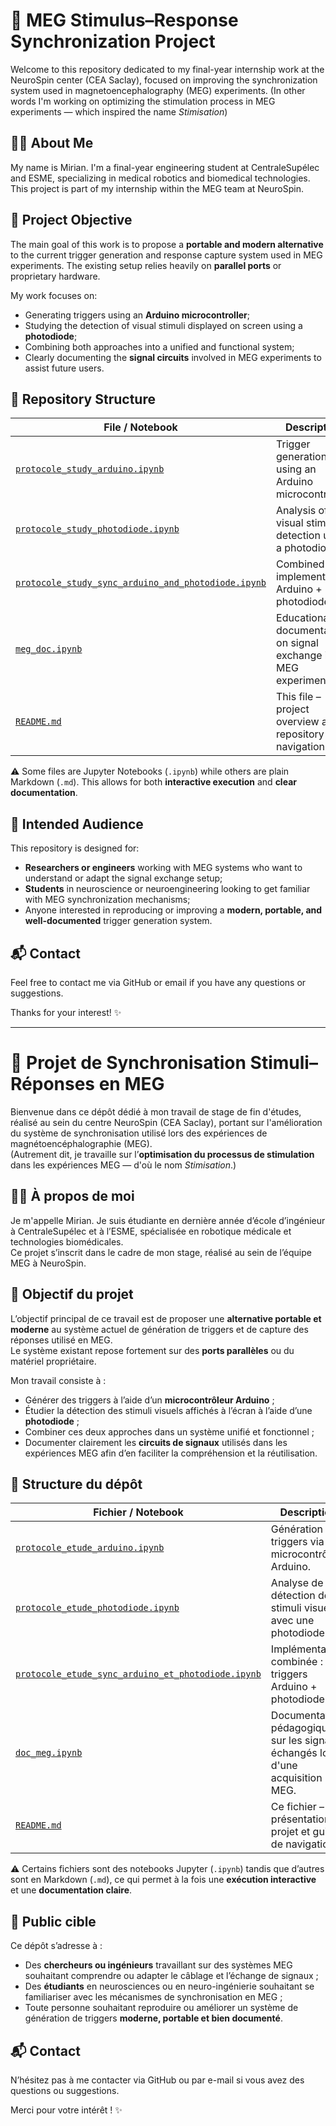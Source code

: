 # 🧠 MEG Stimulus–Response Synchronization Project

Welcome to this repository dedicated to my final-year internship work at the NeuroSpin center (CEA Saclay), focused on improving the synchronization system used in magnetoencephalography (MEG) experiments. (In other words I'm working on optimizing the stimulation process in MEG experiments — which inspired the name *Stimisation*)

## 👩🏽 About Me

My name is Mirian. I'm a final-year engineering student at CentraleSupélec and ESME, specializing in medical robotics and biomedical technologies. This project is part of my internship within the MEG team at NeuroSpin.

## 🎯 Project Objective

The main goal of this work is to propose a **portable and modern alternative** to the current trigger generation and response capture system used in MEG experiments. The existing setup relies heavily on **parallel ports** or proprietary hardware.

My work focuses on:
- Generating triggers using an **Arduino microcontroller**;
- Studying the detection of visual stimuli displayed on screen using a **photodiode**;
- Combining both approaches into a unified and functional system;
- Clearly documenting the **signal circuits** involved in MEG experiments to assist future users.

## 📁 Repository Structure

| File / Notebook                                                                 | Description                                                                 |
|----------------------------------------------------------------------------------|-----------------------------------------------------------------------------|
| [`protocole_study_arduino.ipynb`](./protocols_eng/protocole_study_arduino.ipynb) | Trigger generation using an Arduino microcontroller.                        |
| [`protocole_study_photodiode.ipynb`](./protocols_eng/protocole_study_photodiode.ipynb) | Analysis of visual stimulus detection using a photodiode.                 |
| [`protocole_study_sync_arduino_and_photodiode.ipynb`](./protocols_eng/protocole_study_sync_arduino_and_photodiode.ipynb) | Combined implementation: Arduino + photodiode.                            |
| [`meg_doc.ipynb`](./protocols_eng/meg_doc.ipynb)                                 | Educational documentation on signal exchange in MEG experiments.            |
| [`README.md`](./README.md)                                                      | This file – project overview and repository navigation.                     |

⚠️ Some files are Jupyter Notebooks (`.ipynb`) while others are plain Markdown (`.md`). This allows for both **interactive execution** and **clear documentation**.

## 📌 Intended Audience

This repository is designed for:
- **Researchers or engineers** working with MEG systems who want to understand or adapt the signal exchange setup;
- **Students** in neuroscience or neuroengineering looking to get familiar with MEG synchronization mechanisms;
- Anyone interested in reproducing or improving a **modern, portable, and well-documented** trigger generation system.

## 📬 Contact

Feel free to contact me via GitHub or email if you have any questions or suggestions.

Thanks for your interest! ✨

---

# 🧠 Projet de Synchronisation Stimuli–Réponses en MEG

Bienvenue dans ce dépôt dédié à mon travail de stage de fin d'études, réalisé au sein du centre NeuroSpin (CEA Saclay), portant sur l'amélioration du système de synchronisation utilisé lors des expériences de magnétoencéphalographie (MEG).  
(Autrement dit, je travaille sur l’**optimisation du processus de stimulation** dans les expériences MEG — d'où le nom *Stimisation*.)

## 👩🏽 À propos de moi

Je m'appelle Mirian. Je suis étudiante en dernière année d’école d’ingénieur à CentraleSupélec et à l’ESME, spécialisée en robotique médicale et technologies biomédicales.  
Ce projet s’inscrit dans le cadre de mon stage, réalisé au sein de l’équipe MEG à NeuroSpin.

## 🎯 Objectif du projet

L’objectif principal de ce travail est de proposer une **alternative portable et moderne** au système actuel de génération de triggers et de capture des réponses utilisé en MEG.  
Le système existant repose fortement sur des **ports parallèles** ou du matériel propriétaire.

Mon travail consiste à :
- Générer des triggers à l’aide d’un **microcontrôleur Arduino** ;
- Étudier la détection des stimuli visuels affichés à l’écran à l’aide d’une **photodiode** ;
- Combiner ces deux approches dans un système unifié et fonctionnel ;
- Documenter clairement les **circuits de signaux** utilisés dans les expériences MEG afin d’en faciliter la compréhension et la réutilisation.

## 📁 Structure du dépôt

| Fichier / Notebook                                                                 | Description                                                                 |
|------------------------------------------------------------------------------------|-----------------------------------------------------------------------------|
| [`protocole_etude_arduino.ipynb`](./protocoles_fr/protocole_etude_arduino.ipynb)  | Génération de triggers via un microcontrôleur Arduino.                      |
| [`protocole_etude_photodiode.ipynb`](./protocoles_fr/protocole_etude_photodiode.ipynb) | Analyse de la détection des stimuli visuels avec une photodiode.          |
| [`protocole_etude_sync_arduino_et_photodiode.ipynb`](./protocoles_fr/protocole_etude_sync_arduino_et_photodiode.ipynb) | Implémentation combinée : triggers Arduino + photodiode.                   |
| [`doc_meg.ipynb`](./docs/doc_meg.ipynb)                                            | Documentation pédagogique sur les signaux échangés lors d'une acquisition MEG. |
| [`README.md`](./README.md)                                                        | Ce fichier – présentation du projet et guide de navigation.                 |

⚠️ Certains fichiers sont des notebooks Jupyter (`.ipynb`) tandis que d’autres sont en Markdown (`.md`), ce qui permet à la fois une **exécution interactive** et une **documentation claire**.

## 📌 Public cible

Ce dépôt s’adresse à :
- Des **chercheurs ou ingénieurs** travaillant sur des systèmes MEG souhaitant comprendre ou adapter le câblage et l’échange de signaux ;
- Des **étudiants** en neurosciences ou en neuro-ingénierie souhaitant se familiariser avec les mécanismes de synchronisation en MEG ;
- Toute personne souhaitant reproduire ou améliorer un système de génération de triggers **moderne, portable et bien documenté**.

## 📬 Contact

N’hésitez pas à me contacter via GitHub ou par e-mail si vous avez des questions ou suggestions.

Merci pour votre intérêt ! ✨
